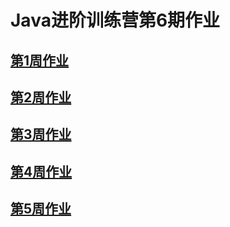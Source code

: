 # Java进阶训练营第6期作业

## [第1周作业](01jvm)
## [第2周作业](02nio)
## [第3周作业](03netty)
## [第4周作业](04thread)
## [第5周作业](05spring)